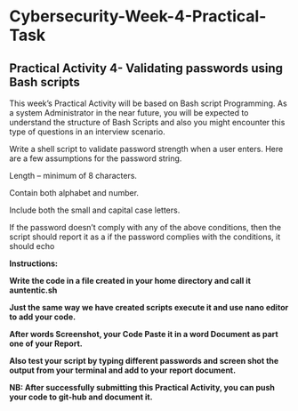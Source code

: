 # Cybersecurity-Week-4-Practical-Task

## Practical Activity 4- Validating passwords using Bash scripts

 

This week’s Practical Activity will be based on Bash script Programming. As a system Administrator in the near future, you will be expected to understand the structure of Bash Scripts and also you might encounter this type of questions in an interview scenario. 

Write a shell script to validate password strength when a user enters. Here are a few assumptions for the password string. 

Length – minimum of 8 characters. 

Contain both alphabet and number. 

Include both the small and capital case letters. 

If the password doesn’t comply with any of the above conditions, then the script should report it as a <Weak Password> if the password complies with the conditions, it should echo <Strong Password Secure User> 

 

Instructions: 

Write the code in a file created in your home directory and call it auntentic.sh 

Just the same way we have created scripts execute it and use nano editor to add your code.  

After words Screenshot, your Code Paste it in a word Document as part one of your Report. 

Also test your script by typing different passwords and screen shot the output from your terminal and add to your report document. 

NB: After successfully submitting this Practical Activity, you can push your code to git-hub and document it. 

 
